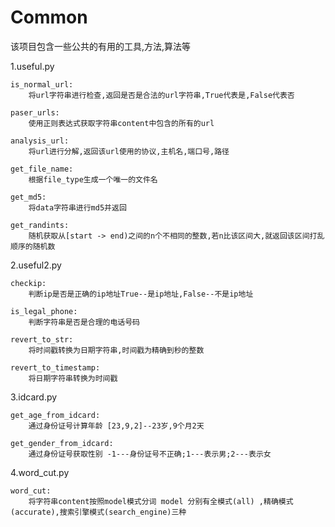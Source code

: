 # Common
该项目包含一些公共的有用的工具,方法,算法等

1.useful.py

    is_normal_url:
        将url字符串进行检查,返回是否是合法的url字符串,True代表是,False代表否

    paser_urls:
        使用正则表达式获取字符串content中包含的所有的url

    analysis_url:
        将url进行分解,返回该url使用的协议,主机名,端口号,路径

    get_file_name:
        根据file_type生成一个唯一的文件名

    get_md5:
        将data字符串进行md5并返回

    get_randints:
        随机获取从[start -> end)之间的n个不相同的整数,若n比该区间大,就返回该区间打乱顺序的随机数

2.useful2.py

    checkip:
        判断ip是否是正确的ip地址True--是ip地址,False--不是ip地址

    is_legal_phone:
        判断字符串是否是合理的电话号码

    revert_to_str:
        将时间戳转换为日期字符串,时间戳为精确到秒的整数

    revert_to_timestamp:
        将日期字符串转换为时间戳

3.idcard.py

    get_age_from_idcard:
        通过身份证号计算年龄 [23,9,2]--23岁,9个月2天

    get_gender_from_idcard:
        通过身份证号获取性别 -1---身份证号不正确;1---表示男;2---表示女

4.word_cut.py

    word_cut:
        将字符串content按照model模式分词 model 分别有全模式(all) ,精确模式(accurate),搜索引擎模式(search_engine)三种
